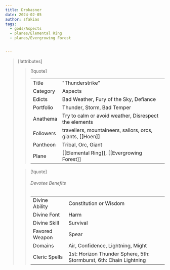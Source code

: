 ```yaml
---
title: Drokasner
date: 2024-02-05
author: sfakias
tags:
  - gods/Aspects
  - planes/Elemental Ring
  - planes/Evergrowing Forest


---
```

> [!attributes]
> 
> > [!quote]
> >
> > | | |
> > | --- | --- |
> > | Title | "Thunderstrike" |
> > | Category | Aspects |
> > | Edicts | Bad Weather, Fury of the Sky, Defiance |
> > | Portfolio | Thunder, Storm, Bad Temper |
> > | Anathema | Try to calm or avoid weather, Disrespect the elements |
> > | Followers | travellers, mountaineers, sailors, orcs, giants, [[Hoen]] |
> > | Pantheon | Tribal, Orc, Giant |
> > | Plane | [[Elemental Ring]], [[Evergrowing Forest]] |
>
> > [!quote]
> > 
> > ###### Devotee Benefits
> > | | |
> > | --- | --- |
> > | Divine Ability | Constitution or Wisdom |
> > | Divine Font | Harm |
> > | Divine Skill | Survival |
> > | Favored Weapon | Spear |
> > | Domains | Air, Confidence, Lightning, Might |
> > | Cleric Spells | 1st: Horizon Thunder Sphere, 5th: Stormburst, 6th: Chain Lightning |
